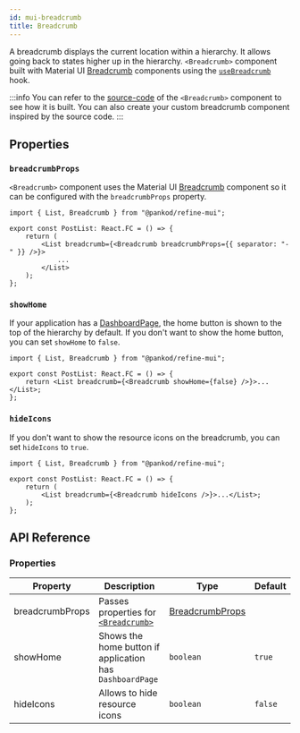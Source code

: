 ```yaml
---
id: mui-breadcrumb
title: Breadcrumb
---
```


A breadcrumb displays the current location within a hierarchy. It allows going back to states higher up in the hierarchy. `<Breadcrumb>` component built with Material UI [Breadcrumb][mui-breadcrumb] components using the [`useBreadcrumb`](/api-reference/core/hooks/useBreadcrumb.md) hook.

:::info
You can refer to the [source-code][source-code] of the `<Breadcrumb>` component to see how it is built. You can also create your custom breadcrumb component inspired by the source code.
:::

## Properties

### `breadcrumbProps`

`<Breadcrumb>` component uses the Material UI [Breadcrumb][mui-breadcrumb] component so it can be configured with the `breadcrumbProps` property.

```tsx
import { List, Breadcrumb } from "@pankod/refine-mui";

export const PostList: React.FC = () => {
    return (
        <List breadcrumb={<Breadcrumb breadcrumbProps={{ separator: "-" }} />}>
            ...
        </List>
    );
};
```

### `showHome`

If your application has a [DashboardPage](/api-reference/core/components/refine-config.md#dashboardpage), the home button is shown to the top of the hierarchy by default. If you don't want to show the home button, you can set `showHome` to `false`.

```tsx
import { List, Breadcrumb } from "@pankod/refine-mui";

export const PostList: React.FC = () => {
    return <List breadcrumb={<Breadcrumb showHome={false} />}>...</List>;
};
```

### `hideIcons`

If you don't want to show the resource icons on the breadcrumb, you can set `hideIcons` to `true`.

```tsx
import { List, Breadcrumb } from "@pankod/refine-mui";

export const PostList: React.FC = () => {
    return (
        <List breadcrumb={<Breadcrumb hideIcons />}>...</List>;
    );
};
```

## API Reference

### Properties

| Property        | Description                                              | Type                                    | Default |
| --------------- | -------------------------------------------------------- | --------------------------------------- | ------- |
| breadcrumbProps | Passes properties for [`<Breadcrumb>`][mui-breadcrumb]   | [BreadcrumbProps][mui-breadcrumb-props] |         |
| showHome        | Shows the home button if application has `DashboardPage` | `boolean`                               | `true`  |
| hideIcons       | Allows to hide resource icons                            | `boolean`                               | `false` |

[mui-breadcrumb]: https://mui.com/material-ui/react-breadcrumbs/#main-content
[mui-breadcrumb-props]: https://mui.com/material-ui/react-breadcrumbs/#api
[source-code]: https://github.com/refinedev/refine/blob/master/packages/mui/src/components/breadcrumb/index.tsx
